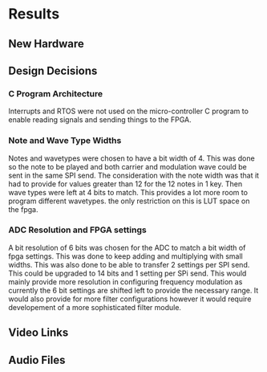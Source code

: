 # Results

## New Hardware

## Design Decisions

### C Program Architecture

Interrupts and RTOS were not used on the micro-controller C program to enable reading signals and sending things to the FPGA. 

### Note and Wave Type Widths

Notes and wavetypes were chosen to have a bit width of 4. This was done so the note to be played and both carrier and modulation wave could be sent in the same SPI send. The consideration with the note width was that it had to provide for values greater than 12 for the 12 notes in 1 key. Then wave types were left at 4 bits to match. This provides a lot more room to program different wavetypes. the only restriction on this is LUT space on the fpga. 

### ADC Resolution and FPGA settings 

A bit resolution of 6 bits was chosen for the ADC to match a bit width of fpga settings. This was done to keep adding and multiplying with small widths. This was also done to be able to transfer 2 settings per SPI send. This could be upgraded to 14 bits and 1 setting per SPi send. This would mainly provide more resolution in configuring frequency modulation as currently the 6 bit settings are shifted left to provide the necessary range. It would also provide for more filter configurations however it would require developement of a more sophisticated filter module. 

## Video Links

## Audio Files

